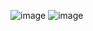 ![image](https://user-images.githubusercontent.com/96392808/197424609-867e30c5-bd2b-411c-acc8-2dd95e370130.png)
![image](https://user-images.githubusercontent.com/96392808/197424657-93b63fcd-c677-4fc2-b4cb-ef817e73b663.png)

